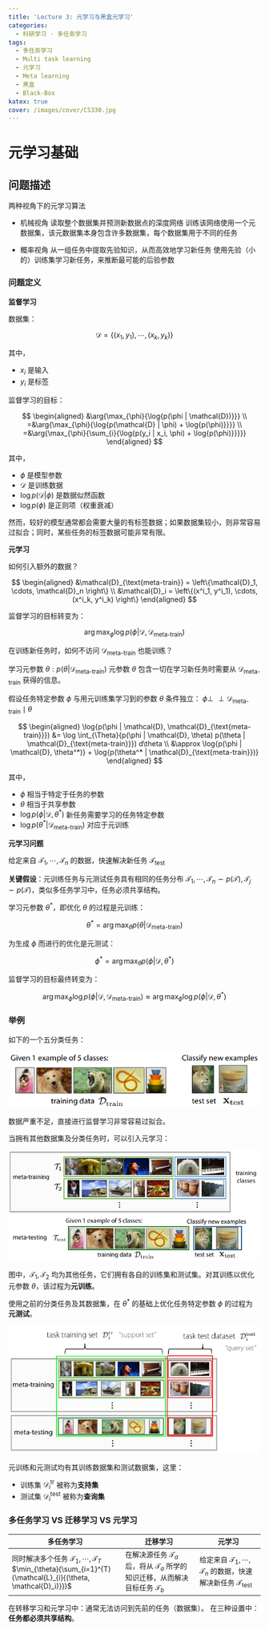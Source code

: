 ```yaml
---
title: 'Lecture 3: 元学习与黑盒元学习'
categories: 
  - 科研学习 - 多任务学习
tags:
  - 多任务学习
  - Multi task learning
  - 元学习
  - Meta learning
  - 黑盒
  - Black-Box
katex: true
cover: /images/cover/CS330.jpg
---
```


# 元学习基础

## 问题描述

两种视角下的元学习算法

- 机械视角
  读取整个数据集并预测新数据点的深度网络
  训练该网络使用一个元数据集，该元数据集本身包含许多数据集，每个数据集用于不同的任务

- 概率视角
  从一组任务中提取先验知识，从而高效地学习新任务
  使用先验（小的）训练集学习新任务，来推断最可能的后验参数

### 问题定义

**监督学习**

数据集：

$$
\mathcal{D} = \left\{(x_1, y_1), \cdots, (x_k, y_k) \right\}
$$

其中，
- $x_i$ 是输入
- $y_i$ 是标签

监督学习的目标：

$$
\begin{aligned}
&\arg{\max_{\phi}{\log{p(\phi | \mathcal{D})}}} \\
=&\arg{\max_{\phi}{\log{p(\mathcal{D} | \phi) + \log{p(\phi)}}}} \\
=&\arg{\max_{\phi}{\sum_{i}{\log{p(y_i | x_i, \phi) + \log{p(\phi)}}}}}
\end{aligned}
$$

其中，
- $\phi$ 是模型参数
- $\mathcal{D}$ 是训练数据
- $\log{p(\mathcal{D} | \phi)}$ 是数据似然函数
- $\log{p(\phi)}$ 是正则项（权重衰减）

然而，较好的模型通常都会需要大量的有标签数据；如果数据集较小，则非常容易过拟合；同时，某些任务的标签数据可能非常有限。

**元学习**

如何引入额外的数据？

$$
\begin{aligned}
&\mathcal{D}_{\text{meta-train}} = \left\{\mathcal{D}_1, \cdots, \mathcal{D}_n \right\} \\
&\mathcal{D}_i = \left\{(x^i_1, y^i_1), \cdots, (x^i_k, y^i_k) \right\}
\end{aligned}
$$

监督学习的目标转变为：

$$
\arg{\max_{\phi}{\log{p(\phi | \mathcal{D}, \mathcal{D}_{\text{meta-train}})}}}
$$

在训练新任务时，如何不访问 $\mathcal{D}_{\text{meta-train}}$ 也能训练？

学习元参数 $\theta : p(\theta | \mathcal{D}_{\text{meta-train}})$
元参数 $\theta$ 包含一切在学习新任务时需要从 $\mathcal{D}_{\text{meta-train}}$ 获得的信息。

假设任务特定参数 $\phi$ 与用元训练集学习到的参数 $\theta$ 条件独立： $\phi \perp\!\!\!\!\perp \mathcal{D}_{\text {meta-train}} \mid \theta$ 

$$
\begin{aligned}
\log{p(\phi | \mathcal{D}, \mathcal{D}_{\text{meta-train}}}) 
&= \log \int_{\Theta}{p(\phi | \mathcal{D}, \theta) p(\theta | \mathcal{D}_{\text{meta-train}}}) d\theta \\
&\approx \log{p(\phi | \mathcal{D}, \theta^*)} + \log{p(\theta^* | \mathcal{D}_{\text{meta-train}})}
\end{aligned}
$$

其中，
- $\phi$ 相当于特定于任务的参数
- $\theta$ 相当于共享参数
- $\log{p(\phi | \mathcal{D}, \theta^*)}$ 新任务需要学习的任务特定参数
- $\log{p(\theta^* | \mathcal{D}_{\text{meta-train}})}$ 对应于元训练

**元学习问题**

给定来自 $\mathcal{T}_1, \cdots, \mathcal{T}_n$ 的数据，快速解决新任务 $\mathcal{T}_{\text{test}}$

**关键假设**：元训练任务与元测试任务具有相同的任务分布 $\mathcal{T}_1, \cdots, \mathcal{T}_n \sim p(\mathcal{T}), \mathcal{T}_j \sim p(\mathcal{T})$，类似多任务学习中，任务必须共享结构。

学习元参数 $\theta^*$，即优化 $\theta$ 的过程是元训练：

$$
\theta^* = \arg{\max_{\theta}{}p(\theta | \mathcal{D}_{\text{meta-train}})}
$$

为生成 $\phi$ 而进行的优化是元测试：

$$
\phi^* = \arg{\max_{\theta}{}p(\phi | \mathcal{D}, \theta^*)}
$$

监督学习的目标最终转变为：

$$
\arg{\max_{\phi}{\log{p(\phi | \mathcal{D}, \mathcal{D}_{\text{meta-train}})}}}
\approx \arg{\max_{\phi}{\log{p(\phi | \mathcal{D}, \theta^*)}}}
$$

### 举例

如下的一个五分类任务：

![五分类任务](/images/Lecture-3-元学习与黑盒元学习/2020-10-28-20-26-54.png)

数据严重不足，直接进行监督学习非常容易过拟合。

当拥有其他数据集及分类任务时，可以引入元学习：

![元学习](/images/Lecture-3-元学习与黑盒元学习/2020-10-28-20-29-01.png)

图中，$\mathcal{T}_1, \mathcal{T}_2$ 均为其他任务，它们拥有各自的训练集和测试集。对其训练以优化元参数 $\theta$，该过程为**元训练**。

使用之前的分类任务及其数据集，在 $\theta^*$ 的基础上优化任务特定参数 $\phi$ 的过程为 **元测试**。

![支持集和查询集](/images/Lecture-3-元学习与黑盒元学习/2020-10-28-20-34-42.png)

元训练和元测试均有其训练数据集和测试数据集，这里：
- 训练集 $\mathcal{D}^{\text{tr}}_i$ 被称为**支持集**
- 测试集 $\mathcal{D}^{\text{test}}_i$ 被称为**查询集**

### 多任务学习 VS 迁移学习 VS 元学习

|多任务学习|迁移学习|元学习|
|---|---|---|
| 同时解决多个任务 $\mathcal{T}_1, \cdots, \mathcal{T}_T$ <br> $\min_{\theta}{\sum_{i=1}^{T}{\mathcal{L}_{i}{(\theta, \mathcal{D}_i)}}}$ | 在解决源任务 $\mathcal{T}_a$ 后，将从 $\mathcal{T}_a$ 所学的知识迁移，从而解决目标任务 $\mathcal{T}_b$ | 给定来自 $\mathcal{T}_1, \cdots, \mathcal{T}_n$ 的数据，快速解决新任务 $\mathcal{T}_{\text{test}}$ |

在转移学习和元学习中：通常无法访问到先前的任务（数据集）。
在三种设置中：**任务都必须共享结构**。
